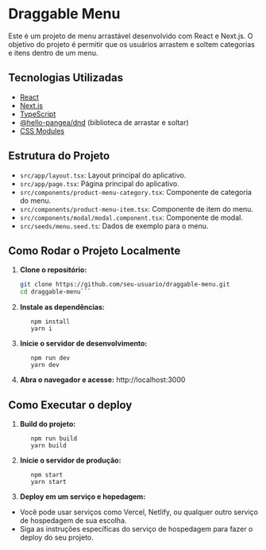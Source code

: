 # Draggable Menu

Este é um projeto de menu arrastável desenvolvido com React e Next.js. O objetivo do projeto é permitir que os usuários arrastem e soltem categorias e itens dentro de um menu.

## Tecnologias Utilizadas

- [React](https://reactjs.org/)
- [Next.js](https://nextjs.org/)
- [TypeScript](https://www.typescriptlang.org/)
- [@hello-pangea/dnd](https://github.com/hello-pangea/dnd) (biblioteca de arrastar e soltar)
- [CSS Modules](https://github.com/css-modules/css-modules)

## Estrutura do Projeto

- `src/app/layout.tsx`: Layout principal do aplicativo.
- `src/app/page.tsx`: Página principal do aplicativo.
- `src/components/product-menu-category.tsx`: Componente de categoria do menu.
- `src/components/product-menu-item.tsx`: Componente de item do menu.
- `src/components/modal/modal.component.tsx`: Componente de modal.
- `src/seeds/menu.seed.ts`: Dados de exemplo para o menu.

## Como Rodar o Projeto Localmente

1. **Clone o repositório:**

   ````bash
   git clone https://github.com/seu-usuario/draggable-menu.git
   cd draggable-menu```

   ````

2. **Instale as dependências:**

   ```
      npm install
      yarn i
   ```

3. **Inicie o servidor de desenvolvimento:**

   ```
      npm run dev
      yarn dev
   ```

4. **Abra o navegador e acesse:**
   http://localhost:3000

## Como Executar o deploy

1. **Build do projeto:**

   ```
      npm run build
      yarn build
   ```

2. **Inicie o servidor de produção:**

   ```
      npm start
      yarn start
   ```

3. **Deploy em um serviço e hopedagem:**

- Você pode usar serviços como Vercel, Netlify, ou qualquer outro serviço de hospedagem de sua escolha.
- Siga as instruções específicas do serviço de hospedagem para fazer o deploy do seu projeto.
